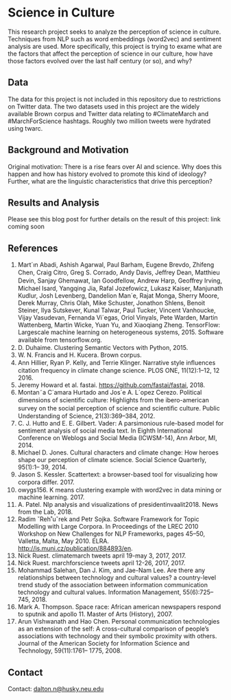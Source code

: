 # Science in Culture
This research project seeks to analyze the perception of science in culture. Techniques from NLP such as word embeddings (word2vec) and sentiment analysis are used. More specifically, this project is trying to exame what are the factors that affect the perception of science in our culture, how have those factors evolved over the last half century (or so), and why?

## Data
The data for this project is not included in this repository due to restrictions on Twitter data. The two datasets used in this project are the widely available Brown corpus and Twitter data relating to #ClimateMarch and #MarchForScience hashtags. Roughly two million tweets were hydrated using twarc.

## Background and Motivation
Original motivation: There is a rise fears over AI and science. Why does this happen and how has history evolved to promote this kind of ideology? Further, what are the linguistic characteristics that drive this perception?

## Results and Analysis

Please see this blog post for further details on the result of this project: link coming soon

## References
1. Mart´ın Abadi, Ashish Agarwal, Paul Barham, Eugene Brevdo, Zhifeng Chen, Craig Citro, Greg S. Corrado, Andy Davis, Jeﬀrey Dean, Matthieu Devin, Sanjay Ghemawat, Ian Goodfellow, Andrew Harp, Geoﬀrey Irving, Michael Isard, Yangqing Jia, Rafal Jozefowicz, Lukasz Kaiser, Manjunath Kudlur, Josh Levenberg, Dandelion Man´e, Rajat Monga, Sherry Moore, Derek Murray, Chris Olah, Mike Schuster, Jonathon Shlens, Benoit Steiner, Ilya Sutskever, Kunal Talwar, Paul Tucker, Vincent Vanhoucke, Vijay Vasudevan, Fernanda Vi´egas, Oriol Vinyals, Pete Warden, Martin Wattenberg, Martin Wicke, Yuan Yu, and Xiaoqiang Zheng. TensorFlow: Largescale machine learning on heterogeneous systems, 2015. Software available from tensorﬂow.org.
2. D. Duhaime. Clustering Semantic Vectors with Python, 2015.
3. W. N. Francis and H. Kucera. Brown corpus.
4. Ann Hillier, Ryan P. Kelly, and Terrie Klinger. Narrative style inﬂuences citation frequency in climate change science. PLOS ONE, 11(12):1–12, 12 2016.
5. Jeremy Howard et al. fastai. https://github.com/fastai/fastai, 2018.
6. Montan˜a C´amara Hurtado and Jos´e A. L´opez Cerezo. Political dimensions of scientiﬁc culture: Highlights from the ibero-american survey on the social perception of science and scientiﬁc culture. Public Understanding of Science, 21(3):369–384, 2012.
7. C. J. Hutto and E. E. Gilbert. Vader: A parsimonious rule-based model for sentiment analysis of social media text. In Eighth International Conference on Weblogs and Social Media (ICWSM-14), Ann Arbor, MI, 2014.
8. Michael D. Jones. Cultural characters and climate change: How heroes shape our perception of climate science. Social Science Quarterly, 95(1):1– 39, 2014.
9. Jason S. Kessler. Scattertext: a browser-based tool for visualizing how corpora diﬀer. 2017.
10. owygs156. K means clustering example with word2vec in data mining or machine learning. 2017.
11. A. Patel. Nlp analysis and visualizations of presidentinvaalit2018. News from the Lab, 2018. 
12. Radim ˇReh˚uˇrek and Petr Sojka. Software Framework for Topic Modelling with Large Corpora. In Proceedings of the LREC 2010 Workshop on New Challenges for NLP Frameworks, pages 45–50, Valletta, Malta, May 2010. ELRA. http://is.muni.cz/publication/884893/en.
13. Nick Ruest. climatemarch tweets april 19-may 3, 2017, 2017.
14. Nick Ruest. marchforscience tweets april 12-26, 2017, 2017.
15. Mohammad Salehan, Dan J. Kim, and Jae-Nam Lee. Are there any relationships between technology and cultural values? a country-level trend study of the association between information communication technology and cultural values. Information Management, 55(6):725–745, 2018.
16. Mark A. Thompson. Space race: African american newspapers respond to sputnik and apollo 11. Master of Arts (History), 2007.
17. Arun Vishwanath and Hao Chen. Personal communication technologies as an extension of the self: A cross-cultural comparison of people’s associations with technology and their symbolic proximity with others. Journal of the American Society for Information Science and Technology, 59(11):1761– 1775, 2008.

## Contact

Contact: dalton.n@husky.neu.edu
